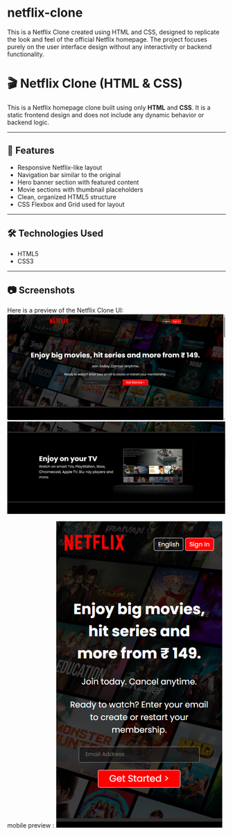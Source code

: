 # netflix-clone
This is a Netflix Clone created using HTML and CSS, designed to replicate the look and feel of the official Netflix homepage. The project focuses purely on the user interface design without any interactivity or backend functionality.

# 🎬 Netflix Clone (HTML & CSS)

This is a Netflix homepage clone built using only **HTML** and **CSS**. It is a static frontend design and does not include any dynamic behavior or backend logic.

---

## 🚀 Features

- Responsive Netflix-like layout
- Navigation bar similar to the original
- Hero banner section with featured content
- Movie sections with thumbnail placeholders
- Clean, organized HTML5 structure
- CSS Flexbox and Grid used for layout

---

## 🛠️ Technologies Used

- HTML5  
- CSS3  

---

## 📷 Screenshots
Here is a preview of the Netflix Clone UI:
![Netflix Clone Screenshot](./Screenshot1.png)
![Netflix Clone Screenshot](./Screenshot2.png)

mobile preview :
![Netflix Clone Screenshot](./Screenshot3.png)
